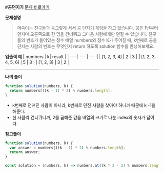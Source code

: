 #**공던지기**
[문제 바로가기](https://school.programmers.co.kr/learn/courses/30/lessons/120843)

**문제설명**

> 머쓱이는 친구들과 동그랗게 서서 공 던지기 게임을 하고 있습니다. 공은 1번부터 던지며 오른쪽으로 한 명을 건너뛰고 그다음 사람에게만 던질 수 있습니다. 친구들의 번호가 들어있는 정수 배열 numbers와 정수 K가 주어질 때, k번째로 공을 던지는 사람의 번호는 무엇인지 return 하도록 solution 함수를 완성해보세요.

**입출력 예**
| numbers | k| result |
| --- | --- | --- |
| [1, 2, 3, 4] | 2 | 3 |
| [1, 2, 3, 4, 5, 6] | 5 | 3 |
| [1, 2, 3] | 3 | 2 |

---

**나의 풀이**

```javascript
function solution(numbers, k) {
  return numbers[((k - 1) * 2) % numbers.length];
}
```

- k번째로 던져진 사람이 아니라, k번째로 던진 사람을 찾아야 하니까 때문에 k -1을 해준다.
- 한 사람씩 건너뛰니까, 2를 곱해준 값을 배열의 크기로 나눈 index의 숫자가 답이다.

**참고풀이**

```javascript
function solution(numbers, k) {
  var answer = numbers[((k - 1) * 2) % numbers.length];
  return answer;
}
```

```javascript
const solution = (numbers, k) => numbers.at((k * 2 - 2) % numbers.length);
```
